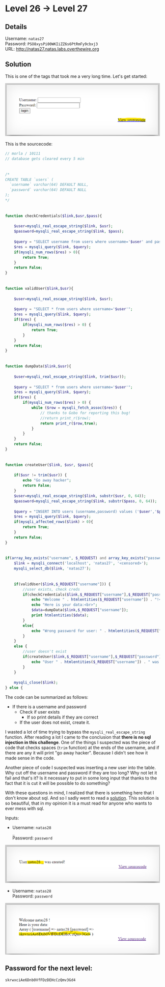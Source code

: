 # Level 26 → Level 27

## Details
Username: `natas27`<br />
Password: `PSO8xysPi00WKIiZZ6s6PtRmFy9cbxj3`<br />
URL:      http://natas27.natas.labs.overthewire.org

## Solution
This is one of the tags that took me a very long time. Let's get started:

![](0.png)

This is the sourcecode:
```php
// morla / 10111
// database gets cleared every 5 min


/*
CREATE TABLE `users` (
  `username` varchar(64) DEFAULT NULL,
  `password` varchar(64) DEFAULT NULL
);
*/


function checkCredentials($link,$usr,$pass){

    $user=mysqli_real_escape_string($link, $usr);
    $password=mysqli_real_escape_string($link, $pass);

    $query = "SELECT username from users where username='$user' and password='$password' ";
    $res = mysqli_query($link, $query);
    if(mysqli_num_rows($res) > 0){
        return True;
    }
    return False;
}


function validUser($link,$usr){

    $user=mysqli_real_escape_string($link, $usr);

    $query = "SELECT * from users where username='$user'";
    $res = mysqli_query($link, $query);
    if($res) {
        if(mysqli_num_rows($res) > 0) {
            return True;
        }
    }
    return False;
}


function dumpData($link,$usr){

    $user=mysqli_real_escape_string($link, trim($usr));

    $query = "SELECT * from users where username='$user'";
    $res = mysqli_query($link, $query);
    if($res) {
        if(mysqli_num_rows($res) > 0) {
            while ($row = mysqli_fetch_assoc($res)) {
                // thanks to Gobo for reporting this bug!
                //return print_r($row);
                return print_r($row,true);
            }
        }
    }
    return False;
}


function createUser($link, $usr, $pass){

    if($usr != trim($usr)) {
        echo "Go away hacker";
        return False;
    }
    $user=mysqli_real_escape_string($link, substr($usr, 0, 64));
    $password=mysqli_real_escape_string($link, substr($pass, 0, 64));

    $query = "INSERT INTO users (username,password) values ('$user','$password')";
    $res = mysqli_query($link, $query);
    if(mysqli_affected_rows($link) > 0){
        return True;
    }
    return False;
}


if(array_key_exists("username", $_REQUEST) and array_key_exists("password", $_REQUEST)) {
    $link = mysqli_connect('localhost', 'natas27', '<censored>');
    mysqli_select_db($link, 'natas27');


    if(validUser($link,$_REQUEST["username"])) {
        //user exists, check creds
        if(checkCredentials($link,$_REQUEST["username"],$_REQUEST["password"])){
            echo "Welcome " . htmlentities($_REQUEST["username"]) . "!<br>";
            echo "Here is your data:<br>";
            $data=dumpData($link,$_REQUEST["username"]);
            print htmlentities($data);
        }
        else{
            echo "Wrong password for user: " . htmlentities($_REQUEST["username"]) . "<br>";
        }
    }
    else {
        //user doesn't exist
        if(createUser($link,$_REQUEST["username"],$_REQUEST["password"])){
            echo "User " . htmlentities($_REQUEST["username"]) . " was created!";
        }
    }

    mysqli_close($link);
} else {
```

The code can be summarized as follows:
* If there is a username and password
     * Check if user exists
         * If so print details if they are correct
    * If the user does not exist, create it.

I wasted a lot of time trying to bypass the `mysqli_real_escape_string` function. After reading a lot I came to the conclusion that **there is no sql injection in this challenge**.
One of the things I suspected was the piece of code that checks spaces (`trim` function) at the ends of the username, and if there are any it will print "go away hacker". Because I didn't see how it made sense in the code.

Another piece of code I suspected was inserting a new user into the table. Why cut off the username and password if they are too long? Why not let it fail and that's it? Is it necessary to put in some long input that thanks to the fact that it is cut it will be possible to do something?

With these questions in mind, I realized that there is something here that I don't know about sql. And so I sadly went to read a [solution](https://n0j.github.io/2017/07/20/otw-natas-27.html).
This solution is so beautiful, that in my opinion it is a must read for anyone who wants to ever mess with sql.

Inputs:
*   Username: `natas28                                                         _`<br />
    Password: `password`

![](1.png)

* Username: `natas28                                                         `<br />
  Password: `password`

![](2.png)

## Password for the next level:
```
skrwxciAe6Dnb0VfFDzDEHcCzQmv3Gd4
```
